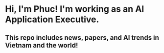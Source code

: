 # Hi, I'm Phuc! I'm working as an AI Application Executive.
## This repo includes news, papers, and AI trends in Vietnam and the world! 
